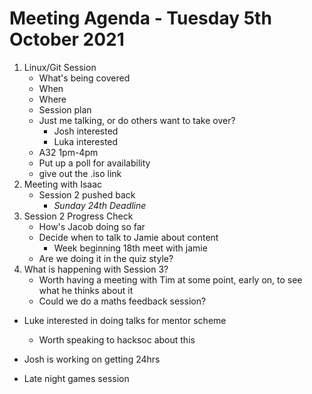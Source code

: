 # Meeting Agenda - Tuesday 5th October 2021

1. Linux/Git Session
	* What's being covered
	* When
	* Where
	* Session plan
	* Just me talking, or do others want to take over?
		* Josh interested
		* Luka interested
	* A32 1pm-4pm
	* Put up a poll for availability
	* give out the .iso link
2. Meeting with Isaac
	* Session 2 pushed back
		* *Sunday 24th Deadline*
3. Session 2 Progress Check
	* How's Jacob doing so far
	* Decide when to talk to Jamie about content
		* Week beginning 18th meet with jamie
	* Are we doing it in the quiz style?
4. What is happening with Session 3?
	* Worth having a meeting with Tim at some point, early on, to see what
	  he thinks about it
	* Could we do a maths feedback session?

* Luke interested in doing talks for mentor scheme
	* Worth speaking to hacksoc about this

* Josh is working on getting 24hrs

* Late night games session
